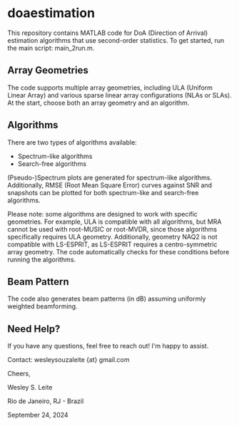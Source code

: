 # doaestimation
This repository contains MATLAB code for DoA (Direction of Arrival) estimation algorithms that use second-order statistics. To get started, run the main script: main_2run.m.

## Array Geometries
The code supports multiple array geometries, including ULA (Uniform Linear Array) and various sparse linear array configurations (NLAs or SLAs). At the start, choose both an array geometry and an algorithm.

## Algorithms
There are two types of algorithms available:
- Spectrum-like algorithms
- Search-free algorithms

(Pseudo-)Spectrum plots are generated for spectrum-like algorithms. Additionally, RMSE (Root Mean Square Error) curves against SNR and snapshots can be plotted for both spectrum-like and search-free algorithms.

Please note: some algorithms are designed to work with specific geometries. For example, ULA is compatible with all algorithms, but MRA cannot be used with root-MUSIC or root-MVDR, since those algorithms specifically requires ULA geometry.
Additionally, geometry NAQ2 is not compatible with LS-ESPRIT, as LS-ESPRIT requires a centro-symmetric array geometry. The code automatically checks for these conditions before running the algorithms.

## Beam Pattern
The code also generates beam patterns (in dB) assuming uniformly weighted beamforming.

## Need Help?
If you have any questions, feel free to reach out! I'm happy to assist.

Contact: wesleysouzaleite {at} gmail.com

Cheers,

Wesley S. Leite

Rio de Janeiro, RJ - Brazil

September 24, 2024
